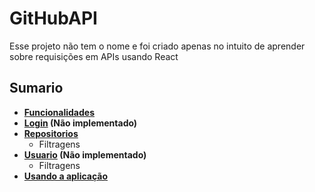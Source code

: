 # GitHubAPI
Esse projeto não tem o nome e foi criado apenas no intuito de aprender sobre requisições em APIs usando React  
## Sumario  
-  **[Funcionalidades](#)**  
 - **[Login](#) (Não implementado)**  
  - **[Repositorios](#)**  
    - Filtragens  
  - **[Usuario](#) (Não implementado)**  
    - Filtragens  
-  **[Usando a aplicação](#)**  
